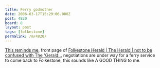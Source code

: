 ```yaml
---
title: Ferry godmother
date: 2006-03-17T15:29:06.000Z
post: 4820
board: 8
layout: post
tags: [folkestone]
permalink: /m/4820/
---
```

<a href="http://kentonsunday.co.uk/Kent-News/Seven-hundred-new-ferry-jobs-heading-for-Dover.aspx" title="An article from Kent On Sunday about ferries">This reminds me</a>, front page of <a href="/wiki/folkestone+herald+the+herald+not+to+be+confused+with+the+gerald+">Folkestone Herald | The Herald | not to be confused with The 'Gerald...</a> negotiations are under way for a ferry service to come back to Folkestone, this sounds like A GOOD THING to me.
